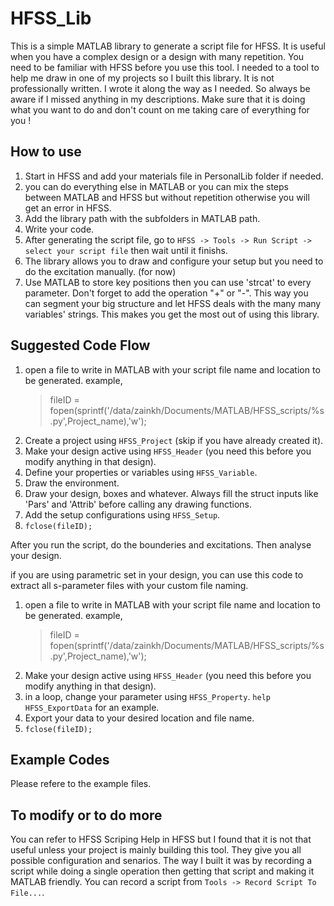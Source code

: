 # HFSS_Lib 

This is a simple MATLAB library to generate a script file for HFSS. It is useful when you have a complex design or a design with many repetition. You need to be familiar with HFSS before you use this tool. 
I needed to a tool to help me draw in one of my projects so I built this library. It is not professionally written. I wrote it along the way as I needed. So always be aware if I missed anything in my descriptions. Make sure that it is doing what you want to do and don't count on me taking care of everything for you !

## How to use

1. Start in HFSS and add your materials file in PersonalLib folder if needed. 
2. you can do everything else in MATLAB or you can mix the steps between MATLAB and HFSS but without repetition otherwise you will get an error in HFSS. 
3. Add the library path with the subfolders in MATLAB path. 
4. Write your code.
5. After generating the script file, go to `HFSS -> Tools -> Run Script -> select your script file` then wait until it finishs. 
6. The library allows you to draw and configure your setup but you need to do the excitation manually. (for now)
7. Use MATLAB to store key positions then you can use 'strcat' to every parameter. Don't forget to add the operation "+" or "-". This way you can segment your big structure and let HFSS deals with the many many variables' strings. This makes you get the most out of using this library. 


## Suggested Code Flow

1. open a file to write in MATLAB with your script file name and location to be generated.
	example,
	> fileID = fopen(sprintf('/data/zainkh/Documents/MATLAB/HFSS_scripts/%s.py',Project_name),'w');
2. Create a project using `HFSS_Project` (skip if you have already created it).
3. Make your design active using `HFSS_Header` (you need this before you modify anything in that design).
4. Define your properties or variables using `HFSS_Variable`.
5. Draw the environment.
6. Draw your design, boxes and whatever. Always fill the struct inputs like 'Pars' and 'Attrib' before calling any drawing functions. 
7. Add the setup configurations using `HFSS_Setup`. 
8. `fclose(fileID);`

After you run the script, do the bounderies and excitations. 
Then analyse your design. 

if you are using parametric set in your design, you can use this code to extract all s-parameter files with your custom file naming. 
1. open a file to write in MATLAB with your script file name and location to be generated.
	example,
	> fileID = fopen(sprintf('/data/zainkh/Documents/MATLAB/HFSS_scripts/%s.py',Project_name),'w');
2. Make your design active using `HFSS_Header` (you need this before you modify anything in that design).
3. in a loop, change your parameter using `HFSS_Property`. `help HFSS_ExportData` for an example.
4. Export your data to your desired location and file name. 
5. `fclose(fileID);`


## Example Codes
Please refere to the example files. 

## To modify or to do more
You can refer to HFSS Scriping Help in HFSS but I found that it is not that useful unless your project is mainly building this tool. They give you all possible configuration and senarios. The way I built it was by recording a script while doing a single operation then getting that script and making it MATLAB friendly. You can record a script from `Tools -> Record Script To File...`. 


